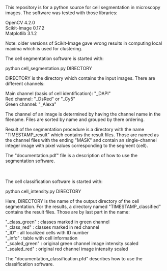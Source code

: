 This repository is for a python source for cell segmentation in microscopy images. The software was tested with those libraries:


OpenCV 4.2.0<br>
Scikit-Image 0.17.2<br>
Matplotlib 3.1.2<br>

Note: older versions of Scikit-Image gave wrong results in computing local maxima which is used for clustering.


The cell segmentation software is started with:

python cell_segmentation.py DIRECTORY

DIRECTORY is the directory which contains the input images. There are different channels:

Main channel (basis of cell identification): "<span>&#95;</span>DAPI"<br> 
Red channel: "<span>&#95;</span>DsRed" or "<span>&#95;</span>Cy5"<br>
Green channel: "<span>&#95;</span>Alexa"<br>

The channel of an image is determined by having the channel name in the filename. Files are sorted by name and grouped by there ordering.


Result of the segmentation procedure is a directory with the name "TIMESTAMP_result" which contains the result files. Those are named as the channel files with the ending "MASK" and contain an single-channel integer image with pixel values corresponding to the segment (cell).

The "documentation.pdf" file is a description of how to use the segmentation software.

<br><br>
The cell classification software is started with:

python cell_intensity.py DIRECTORY

Here, DIRECTORY is the name of the output directory of the cell segmentation. For the results, a directory named "TIMESTAMP_classified" contains the result files. Those are by last part in the name:

"<span>&#95;</span>class_green" : classes marked in green channel<br>
"<span>&#95;</span>class_red" : classes marked in red channel<br>
"<span>&#95;</span>ID" : all localized cells with ID number<br>
"<span>&#95;</span>info" : table with cell information<br>
"<span>&#95;</span>scaled_green" : original green channel image intensity scaled<br>
"<span>&#95;</span>scaled_red" : original red channel image intensity scaled<br>

The "documentation_classification.pfd" describes how to use the classification software.
